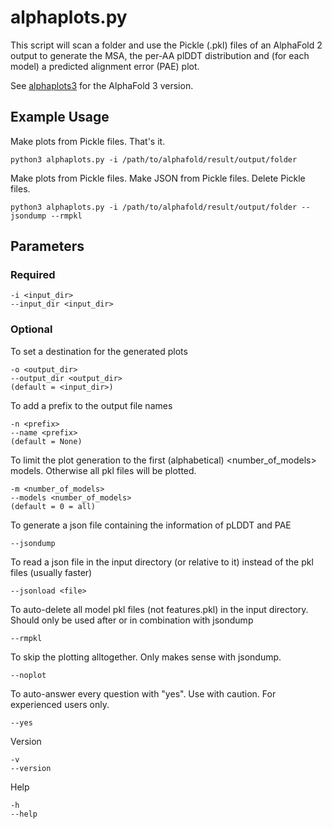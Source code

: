 # alphaplots.py
This script will scan a folder and use the Pickle (.pkl) files of an AlphaFold 2 output to generate the MSA, the per-AA plDDT distribution and (for each model) a predicted alignment error (PAE) plot.

See [alphaplots3](https://github.com/eberhage/alphaplots3) for the AlphaFold 3 version.

## Example Usage
Make plots from Pickle files. That's it.
```
python3 alphaplots.py -i /path/to/alphafold/result/output/folder
```
Make plots from Pickle files. Make JSON from Pickle files. Delete Pickle files.
```
python3 alphaplots.py -i /path/to/alphafold/result/output/folder --jsondump --rmpkl
```
## Parameters
### Required
```
-i <input_dir>
--input_dir <input_dir>
```
### Optional
To set a destination for the generated plots
```
-o <output_dir>
--output_dir <output_dir>
(default = <input_dir>)
```
To add a prefix to the output file names
```
-n <prefix>
--name <prefix>
(default = None)
```
To limit the plot generation to the first (alphabetical) <number_of_models> models. Otherwise all pkl files will be plotted.
```
-m <number_of_models>
--models <number_of_models>
(default = 0 = all)
```
To generate a json file containing the information of pLDDT and PAE
```
--jsondump
```
To read a json file in the input directory (or relative to it) instead of the pkl files (usually faster)
```
--jsonload <file>
```
To auto-delete all model pkl files (not features.pkl) in the input directory. Should only be used after or in combination with jsondump
```
--rmpkl
```
To skip the plotting alltogether. Only makes sense with jsondump.
```
--noplot
```
To auto-answer every question with "yes". Use with caution. For experienced users only.
```
--yes
```
Version
```
-v
--version
```
Help
```
-h
--help
```
